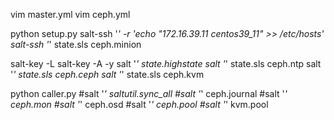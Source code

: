 vim master.yml
vim ceph.yml

python setup.py
salt-ssh '*' -r 'echo "172.16.39.11 centos39_11" >> /etc/hosts'
salt-ssh '*' state.sls ceph.minion

salt-key -L
salt-key -A -y
salt '*' state.highstate
salt '*' state.sls ceph.ntp
salt '*' state.sls ceph.ceph
salt '*' state.sls ceph.kvm

python caller.py
#salt '*' saltutil.sync_all
#salt '*' ceph.journal
#salt '*' ceph.mon
#salt '*' ceph.osd
#salt '*' ceph.pool
#salt '*' kvm.pool
